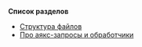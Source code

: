 **Список разделов**

* [Структура файлов](folders.md)
* [Про аякс-запросы и обработчики](ajax_handlers.md)